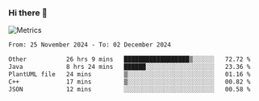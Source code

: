### Hi there 👋

![Metrics](https://github.com/radoapx/radoapx/blob/main/github-metrics.svg)

<!--START_SECTION:waka-->

```txt
From: 25 November 2024 - To: 02 December 2024

Other           26 hrs 9 mins   ██████████████████▒░░░░░░   72.72 %
Java            8 hrs 24 mins   ██████░░░░░░░░░░░░░░░░░░░   23.36 %
PlantUML file   24 mins         ▒░░░░░░░░░░░░░░░░░░░░░░░░   01.16 %
C++             17 mins         ▒░░░░░░░░░░░░░░░░░░░░░░░░   00.82 %
JSON            12 mins         ░░░░░░░░░░░░░░░░░░░░░░░░░   00.58 %
```

<!--END_SECTION:waka-->

<!--
**radoapx/radoapx** is a ✨ _special_ ✨ repository because its `README.md` (this file) appears on your GitHub profile.

Here are some ideas to get you started:

- 🔭 I’m currently working on ...
- 🌱 I’m currently learning ...
- 👯 I’m looking to collaborate on ...
- 🤔 I’m looking for help with ...
- 💬 Ask me about ...
- 📫 How to reach me: ...
- 😄 Pronouns: ...
- ⚡ Fun fact: ...
-->
